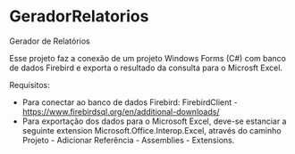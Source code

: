 # GeradorRelatorios
Gerador de Relatórios

Esse projeto faz a conexão de um projeto Windows Forms (C#) com banco de dados Firebird e exporta o resultado da consulta para o Microsft Excel.

Requisitos:
* Para conectar ao banco de dados Firebird: FirebirdClient - https://www.firebirdsql.org/en/additional-downloads/
* Para exportação dos dados para o Microsoft Excel, deve-se estanciar a seguinte extension Microsoft.Office.Interop.Excel, através do caminho Projeto - Adicionar Referência - Assemblies - Extensions.
